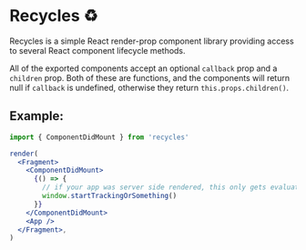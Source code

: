 # Recycles ♻️

Recycles is a simple React render-prop component library providing access to several React component lifecycle methods.

All of the exported components accept an optional `callback` prop and a `children` prop. Both of these are functions, and the components will return null if `callback` is undefined, otherwise they return `this.props.children()`.

## Example:

```jsx
import { ComponentDidMount } from 'recycles'

render(
  <Fragment>
    <ComponentDidMount>
      {() => {
        // if your app was server side rendered, this only gets evaluated on the client
        window.startTrackingOrSomething()
      }}
    </ComponentDidMount>
    <App />
  </Fragment>,
)
```

